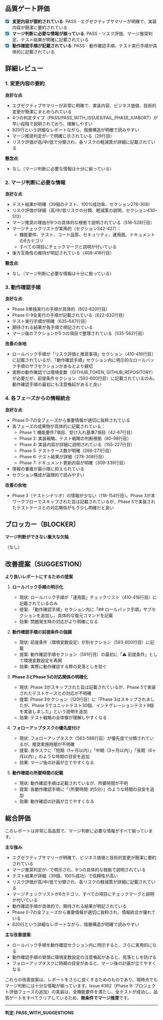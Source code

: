 ## 品質ゲート評価

- [x] **変更内容が要約されている**: PASS - エグゼクティブサマリーが明確で、実装内容が簡潔に要約されている
- [x] **マージ判断に必要な情報が揃っている**: PASS - リスク評価、マージ推奨判定、テスト結果が明確に記載されている
- [x] **動作確認手順が記載されている**: PASS - 動作確認手順、テスト実行手順が具体的に記載されている

## 詳細レビュー

### 1. 変更内容の要約

**良好な点**:
- エグゼクティブサマリーが非常に明確で、実装内容、ビジネス価値、技術的変更が簡潔にまとめられている
- 4つの判定タイプ（PASS/PASS_WITH_ISSUES/FAIL_PHASE_X/ABORT）が早い段階で説明されており、理解しやすい
- 820行という詳細なレポートながら、階層構造が明確で読みやすい
- マージ推奨判定が✅で明確に示されている（29行目）
- リスク評価が高/中/低で分類され、各リスクの軽減策が詳細に記載されている

**懸念点**:
- なし（マージ判断に必要な情報は十分に揃っている）

### 2. マージ判断に必要な情報

**良好な点**:
- テスト結果が明確（39個のテスト、100%成功率、セクション278-308）
- リスク評価が詳細（高/中/低リスクの分類、軽減策の説明、セクション430-513）
- マージ推奨の理由が9つの具体的な根拠で説明されている（518-528行目）
- マージチェックリストが実用的（セクション342-427）：
  - 機能要件、テスト、コード品質、セキュリティ、運用面、ドキュメントの6カテゴリ
  - すべての項目にチェックマークと説明が付いている
- 後方互換性の維持が明記されている（408-416行目）

**懸念点**:
- なし（マージ判断に必要な情報は十分に揃っている）

### 3. 動作確認手順

**良好な点**:
- Phase 9単独実行の手順が具体的（602-620行目）
- Phase 0-9全実行の手順が記載されている（622-632行目）
- テスト実行手順が明確（635-647行目）
- 期待される結果が各手順で明記されている
- マージ後のアクションが5つの項目で整理されている（535-562行目）

**改善の余地**:
- ロールバック手順が「リスク評価と推奨事項」セクション（410-416行目）に記載されているが、「動作確認手順」セクション内に明示的なロールバック手順のサブセクションがあるとより親切
- 実際の動作確認では環境変数（GITHUB_TOKEN, GITHUB_REPOSITORY）が必要だが、前提条件セクション（593-600行目）に記載されているのみ。動作確認手順の最初にも注意喚起があると良い

### 4. 各フェーズからの情報統合

**良好な点**:
- Phase 0-7の全フェーズから重要情報が適切に抜粋されている
- 各フェーズの成果物が具体的に記載されている：
  - Phase 1: 機能要件7項目、受け入れ基準7項目（42-67行目）
  - Phase 2: 実装戦略、テスト戦略の判断根拠（80-98行目）
  - Phase 4: 実装内容が詳細に説明されている（155-227行目）
  - Phase 5: テストケース数が明確（266-271行目）
  - Phase 6: テスト結果が詳細（278-308行目）
  - Phase 7: ドキュメント更新内容が明確（309-339行目）
- 情報の重複が最小限に抑えられている
- セクション構成が論理的で読みやすい

**改善の余地**:
- Phase 3（テストシナリオ）の情報が少ない（118-154行目）。Phase 3が本ワークフローでスキップされた旨は記載されているが、Phase 5で実装されたテストケースとの対応関係がもう少し明確だと良い

## ブロッカー（BLOCKER）

**マージ判断ができない重大な欠陥**

（なし）

## 改善提案（SUGGESTION）

**より良いレポートにするための提案**

1. **ロールバック手順の明示化**
   - 現状: ロールバック手順が「運用面」チェックリスト（410-416行目）に記載されているのみ
   - 提案: 「動作確認手順」セクション内に「## ロールバック手順」サブセクションを追加し、具体的な復元コマンドを記載
   - 効果: 問題発生時の対応がより明確になる

2. **動作確認手順の前提条件の強調**
   - 現状: 前提条件（環境変数設定）が別セクション（593-600行目）に記載
   - 提案: 動作確認手順セクション（591行目）の最初に「⚠️ 前提条件」として環境変数設定を再掲
   - 効果: 実際に動作確認する際の見落としを防ぐ

3. **Phase 3とPhase 5の対応関係の明確化**
   - 現状: Phase 3がスキップされた旨は記載されているが、Phase 5で実装されたテストケースとの対応が不明確
   - 提案: Phase 3セクション（120行目）に「Phase 3はスキップされましたが、Phase 5でユニットテスト30個、インテグレーションテスト9個を実装しました」という説明を追加
   - 効果: テスト戦略の全体像が理解しやすくなる

4. **フォローアップタスクの優先度付け**
   - 現状: フォローアップタスク（563-588行目）が優先度で分類されているが、推奨実施時期が不明確
   - 提案: 各タスクに「短期（1ヶ月以内）」「中期（3ヶ月以内）」「長期（6ヶ月以内）」のような時期の目安を追加
   - 効果: マージ後の計画が立てやすくなる

5. **動作確認の所要時間の記載**
   - 現状: 動作確認手順は記載されているが、所要時間が不明
   - 提案: 各動作確認手順に「（所要時間: 約5分）」のような時間の目安を追加
   - 効果: 動作確認の計画が立てやすくなる

## 総合評価

このレポートは非常に高品質で、マージ判断に必要な情報がすべて揃っています。

**主な強み**:
- エグゼクティブサマリーが明確で、ビジネス価値と技術的変更が簡潔に要約されている
- マージ推奨判定が✅で明示され、9つの具体的な根拠で説明されている
- テスト結果が詳細（39個、100%成功）で信頼性が高い
- リスク評価が高/中/低で分類され、各リスクの軽減策が詳細に記載されている
- マージチェックリストが6カテゴリ、すべての項目にチェックマークと説明が付いている
- 動作確認手順が具体的で、期待される結果が明記されている
- Phase 0-7の全フェーズから重要情報が適切に抜粋され、情報統合が優れている
- 820行という詳細なレポートながら、階層構造が明確で読みやすい

**主な改善提案**:
- ロールバック手順を動作確認セクション内に明示すると、さらに実用的になる
- 動作確認手順の冒頭に環境変数設定の注意喚起があると、見落としを防げる
- フォローアップタスクに時期の目安があると、マージ後の計画が立てやすくなる

これらの改善提案は、レポートをさらに良くするためのものであり、現時点でもマージ判断には十分な情報が揃っています。Issue #362（Phase 9: プロジェクト評価フェーズの追加）の実装は、全機能要件を満たし、全テストが成功し、品質ゲートをすべてクリアしているため、**無条件でマージ推奨**です。

---
**判定: PASS_WITH_SUGGESTIONS**